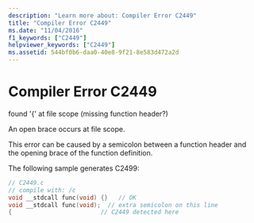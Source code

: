 ```yaml
---
description: "Learn more about: Compiler Error C2449"
title: "Compiler Error C2449"
ms.date: "11/04/2016"
f1_keywords: ["C2449"]
helpviewer_keywords: ["C2449"]
ms.assetid: 544bf0b6-daa0-40e8-9f21-8e583d472a2d
---
```

# Compiler Error C2449

found '{' at file scope (missing function header?)

An open brace occurs at file scope.

This error can be caused by a semicolon between a function header and the opening brace of the function definition.

The following sample generates C2499:

```c
// C2449.c
// compile with: /c
void __stdcall func(void) {}   // OK
void __stdcall func(void);  // extra semicolon on this line
{                         // C2449 detected here
```
